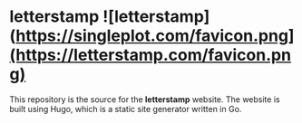 # letterstamp ![letterstamp](https://singleplot.com/favicon.png](https://letterstamp.com/favicon.png)

This repository is the source for the **letterstamp** website. The website is built using Hugo, which is a static site generator written in Go.

